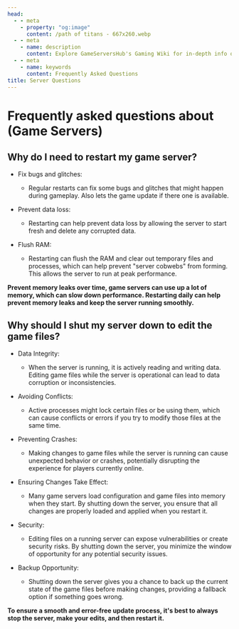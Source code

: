 ```yaml
---
head:
  - - meta
    - property: "og:image"
      content: /path of titans - 667x260.webp
  - - meta
    - name: description
      content: Explore GameServersHub's Gaming Wiki for in-depth info on Path of Titans. Find details on gameplay, features, and updates for the ultimate dino MMO adventure!
  - - meta
    - name: keywords
      content: Frequently Asked Questions
title: Server Questions
---
```


# Frequently asked questions about (Game Servers)

## Why do I need to restart my game server?

- Fix bugs and glitches:
  - Regular restarts can fix some bugs and glitches that might happen during gameplay. Also lets the game update if there one is available.

- Prevent data loss:
  - Restarting can help prevent data loss by allowing the server to start fresh and delete any corrupted data.
  
- Flush RAM:
  - Restarting can flush the RAM and clear out temporary files and processes, which can help prevent "server cobwebs" from forming. This allows the server to run at peak performance.

**Prevent memory leaks over time, game servers can use up a lot of memory, which can slow down performance. Restarting daily can help prevent memory leaks and keep the server running smoothly.**

## Why should I shut my server down to edit the game files?

- Data Integrity:
  - When the server is running, it is actively reading and writing data. Editing game files while the server is operational can lead to data corruption or inconsistencies.

- Avoiding Conflicts:
  - Active processes might lock certain files or be using them, which can cause conflicts or errors if you try to modify those files at the same time.

- Preventing Crashes:
  - Making changes to game files while the server is running can cause unexpected behavior or crashes, potentially disrupting the experience for players currently online.

- Ensuring Changes Take Effect:
  - Many game servers load configuration and game files into memory when they start. By shutting down the server, you ensure that all changes are properly loaded and applied when you restart it.

- Security:
  - Editing files on a running server can expose vulnerabilities or create security risks. By shutting down the server, you minimize the window of opportunity for any potential security issues.

- Backup Opportunity:
  - Shutting down the server gives you a chance to back up the current state of the game files before making changes, providing a fallback option if something goes wrong.

**To ensure a smooth and error-free update process, it's best to always stop the server, make your edits, and then restart it.**